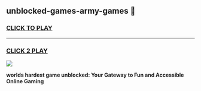 
## unblocked-games-army-games 👋
<h3>
<a href="https://premium.freeplayer.one?title=unblocked-games-army-games&ref=14F">CLICK TO PLAY</a></h3>
<hr>

<h3>
<a href="https://premium.freeplayer.one?title=unblocked-games-army-games&ref=14F">CLICK 2 PLAY</a>
  
</h3>

<a href="https://premium.freeplayer.one?title=unblocked-games-army-games&ref=12F/"><img src="https://clearcache.store/games.png"></a>


**worlds hardest game unblocked: Your Gateway to Fun and Accessible Online Gaming**
